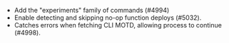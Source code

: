 - Add the "experiments" family of commands (#4994)
- Enable detecting and skipping no-op function deploys (#5032).
- Catches errors when fetching CLI MOTD, allowing process to continue (#4998).
